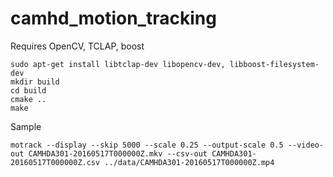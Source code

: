 # camhd_motion_tracking

Requires OpenCV, TCLAP, boost

    sudo apt-get install libtclap-dev libopencv-dev, libboost-filesystem-dev
    mkdir build
    cd build
    cmake ..
    make

Sample

    motrack --display --skip 5000 --scale 0.25 --output-scale 0.5 --video-out CAMHDA301-20160517T000000Z.mkv --csv-out CAMHDA301-20160517T000000Z.csv ../data/CAMHDA301-20160517T000000Z.mp4
